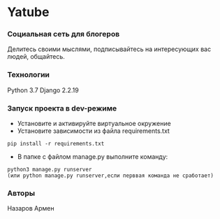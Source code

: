 # Yatube
### Социальная сеть для блогеров
Делитесь своими мыслями, подписывайтесь на интересующих вас людей, общайтесь. 
### Технологии
Python 3.7
Django 2.2.19
### Запуск проекта в dev-режиме
- Установите и активируйте виртуальное окружение
- Установите зависимости из файла requirements.txt
```
pip install -r requirements.txt
``` 
- В папке с файлом manage.py выполните команду:
```
python3 manage.py runserver 
(или python manage.py runserver,если перввая команда не сработает)
```
### Авторы
 Назаров Армен